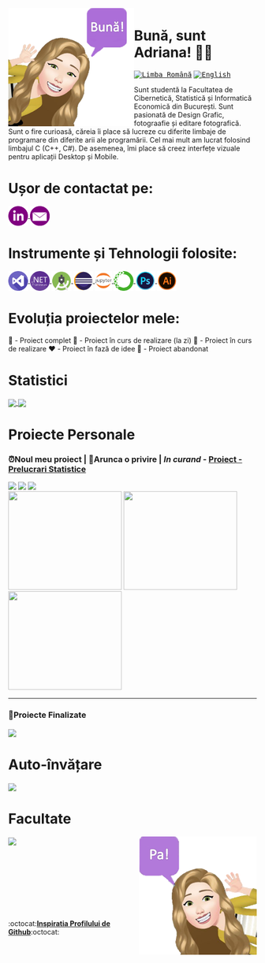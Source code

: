 <a>
     <img src = "https://github.com/Adriana-Giol/Adriana-Giol/blob/main/Logo/RoBavatar.png" width = "auto" height="240px" align = "left"/> 
</a>

# Bună, sunt Adriana! 👋🏻

<kbd>[<img title="Limba Română" alt="Limba Română" src="https://user-images.githubusercontent.com/60271540/116548645-3687e500-a8fd-11eb-946e-9309066a2985.png" width="30">](https://github.com/Adriana-Giol/Adriana-Giol/edit/main/Translations/README.ro.md)</kbd>
<kbd>[<img title="English" alt="English" src="https://user-images.githubusercontent.com/60271540/116549222-e2c9cb80-a8fd-11eb-8162-8d5aab49336d.png" width="30">](https://github.com/Adriana-Giol/Adriana-Giol/blob/main/README.md)</kbd>

<!--<kbd>[<img title="Française" alt="Française" src="https://user-images.githubusercontent.com/60271540/116549067-bc0b9500-a8fd-11eb-89a6-8fb32d308b43.png" width="30">]()</kbd>
<kbd>[<img title="한국어" alt="한국어" src="https://user-images.githubusercontent.com/60271540/116549395-16a4f100-a8fe-11eb-8316-6f08c963e339.png" width="30">]()</kbd>
-->
Sunt studentă la Facultatea de Cibernetică, Statistică și Informatică Economică din București. Sunt pasionată de Design Grafic, fotograafie și editare fotografică. Sunt o fire curioasă, căreia îi place să lucreze cu diferite limbaje de programare din diferite arii ale programării. Cel mai mult am lucrat folosind limbajul C (C++, C#). De asemenea, îmi place să creez interfețe vizuale pentru aplicații Desktop și Mobile.

# Ușor de contactat pe:
<a href = "https://www.linkedin.com/in/adriana-giol-4a4b3b154/">
    <img src = "https://github.com/Adriana-Giol/Adriana-Giol/blob/main/Logo/linkedin2.png" alt="Linkedin" width = "auto" height="40px" align="center" title="Linkedin"/>
</a>
<a href = "mailto:gioladriana@yahoo.com/">
    <img src = "https://github.com/Adriana-Giol/Adriana-Giol/blob/main/Logo/email.png" alt="Email" width = "auto" height="40px" align="center"title="Email" />
</a>

# Instrumente și Tehnologii folosite:
<a href = "https://visualstudio.microsoft.com/">
    <img src = "https://github.com/Adriana-Giol/Adriana-Giol/blob/main/Logo/visualstudio.png" alt="Visual Studio" width = "auto" height="40px" align="center" title="Microsoft Visual Studio" />
</a>
<a href = "https://dotnet.microsoft.com/download/dotnet-framework">
    <img src = "https://github.com/Adriana-Giol/Adriana-Giol/blob/main/Logo/dot.png" alt=".NET Framework" width = "auto" height="40px" align="center" title=".NET Framework" />
</a>
<a href = "https://developer.android.com/studio">
    <img src = "https://github.com/Adriana-Giol/Adriana-Giol/blob/main/Logo/android.png" alt="Android SDK" width = "auto" height="40px" align="center" title="Android SDK" />
</a>
<a href = "https://www.eclipse.org/downloads/">
    <img src = "https://github.com/Adriana-Giol/Adriana-Giol/blob/main/Logo/eclipse.png" alt="Eclipse" width = "auto" height="40px" align="center" title="Eclipse"/>
</a>
<a href="https://jupyter.org/"/>
    <img src = "https://github.com/Adriana-Giol/Adriana-Giol/blob/main/Logo/ju.png" alt="Jupyter Lab" width = "auto" height="40px" align="center"title="Jupyter Lab" /> 
</a> 

<a href = "https://www.anaconda.com/">
    <img src = "https://github.com/Adriana-Giol/Adriana-Giol/blob/main/Logo/anaconda.png" alt="Anaconda" width = "auto" height="40px" align="center" title="Anaconda" />
</a>
<a href = "https://www.adobe.com/products/photoshop.html/">
    <img src = "https://github.com/Adriana-Giol/Adriana-Giol/blob/main/Logo/photoshop.png" alt="Photoshop" width = "auto" height="40px" align="center"title="Adobe Photoshop" />
</a>
<a href = "https://www.adobe.com/products/illustrator.html/">
    <img src = "https://github.com/Adriana-Giol/Adriana-Giol/blob/main/Logo/Ai.png" alt="Illustrator" width = "auto" height="40px" align="center"title="Adobe Illustrator" />
</a>

# Evoluția proiectelor mele:
💚 - Proiect complet
💛 - Proiect în curs de realizare (la zi)
🧡 - Proiect în curs de realizare
❤️ - Proiect în fază de idee
🖤 - Proiect abandonat
     
# Statistici
<a href = "https://github.com/Adriana-Giol?tab=repositories">
  <img align = "center" src = "https://github-readme-stats.vercel.app/api?username=Adriana-Giol&count_private=true&show_icons=true&theme=jolly&include_all_commits=true&card_width=50px" />
</a>               
<a href = "https://github.com/Adriana-Giol?tab=repositories">
  <img align = "center" src = "https://github-readme-stats.vercel.app/api/top-langs/?username=Adriana-Giol&langs_count=5&count_private=true&theme=jolly&layout=compact&card_width=250px" />
</a>

# Proiecte Personale
### ⏰Noul meu proiect | 👀Arunca o privire | *In curand* - [Proiect - Prelucrari Statistice](https://github.com/Adriana-Giol/Proiect-Prelucrari-Statistice)
<p float="left">
  <img src="https://user-images.githubusercontent.com/60271540/130851262-7634eecc-d0b7-44cd-aaea-98035113e616.png" width="230" />
  <img src="https://user-images.githubusercontent.com/60271540/130851956-d4c26a1f-5dd8-4488-b42b-ce7468ace4b1.png" width="230" />
  <img src="https://user-images.githubusercontent.com/60271540/130853115-b2d59e36-210a-4410-ac57-3f1d901b4607.png" width="230"/> </br>
     
  <img src="https://user-images.githubusercontent.com/60271540/130850975-949068ac-1124-49fe-abbe-8e063c2f71fa.png" width="230" height="200"/>
  <img src="https://user-images.githubusercontent.com/60271540/130854037-53c7ef64-e2e4-4af8-adbb-18b724cb25fe.png" width="230" height="200"/>
  <img src="https://user-images.githubusercontent.com/60271540/130853485-a3609039-d9d9-4488-ab30-f2ceaa1e285d.png" width="230" height="200"/>
  
</p>

--------------------------------------------------------
### 💚Proiecte Finalizate
<a href = "https://github.com/Adriana-Giol/Proiect-Pachete-Software">
  <img src = "https://github-readme-stats.vercel.app/api/pin/?username=Adriana-Giol&repo=Proiect-Pachete-Software&theme=jolly&hide_border" align = "center"/>
</a>


# Auto-învățare
<a href = "https://github.com/Adriana-Giol/Workspace-Calitate-si-Testare-Software">
  <img src = "https://github-readme-stats.vercel.app/api/pin/?username=Adriana-Giol&repo=Workspace-Calitate-si-Testare-Software&theme=jolly&hide_border" align = "center"/>
</a>


# Facultate
<a href = "https://github.com/Adriana-Giol/Laborator-Calitate-si-Testare-Software">
  <img src = "https://github-readme-stats.vercel.app/api/pin/?username=Adriana-Giol&repo=Laborator-Calitate-si-Testare-Software&theme=jolly&hide_border" align = "center"/>
</a>



<a>
     <img src = "https://github.com/Adriana-Giol/Adriana-Giol/blob/main/Logo/AvatarRoBye.png" width = "auto" height="240px" align = "right"/> 
</a>

</br>
</br>
</br>
</br> 
</br>
</br>
</br>
</br>
</br>


:octocat:[**Inspiratia Profilului de Github**](https://www.blogdeit.ro/cum-sa-iti-faci-o-pagina-de-github-personalizata/):octocat:

<!--
**Adriana-Giol/Adriana-Giol** is a ✨ _special_ ✨ repository because its `README.md` (this file) appears on your GitHub profile.

<!-- https://github.com/anuraghazra/github-readme-stats/blob/master/themes/README.md -- Theme Statistici github
https://github.com/anuraghazra/github-readme-stats#customization
[![trophy](https://github-profile-trophy.vercel.app/?username=Adriana-Giol&theme=onedark)](https://github.com/ryo-ma/github-profile-trophy) = Trophy
-->
